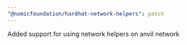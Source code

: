 ```yaml
---
"@nomicfoundation/hardhat-network-helpers": patch
---
```


Added support for using network helpers on anvil network
